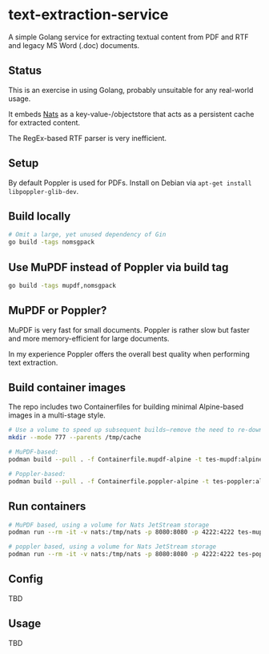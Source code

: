 # text-extraction-service

A simple Golang service for extracting textual content from PDF and RTF and legacy MS Word (.doc) documents.

## Status

This is an exercise in using Golang, probably unsuitable for any real-world usage.

It embeds [Nats](https://nats.io/) as a key-value-/objectstore that acts as a persistent cache for extracted content.

The RegEx-based RTF parser is very inefficient.

## Setup

By default Poppler is used for PDFs.
Install on Debian via `apt-get install libpoppler-glib-dev`.

## Build locally

```sh
# Omit a large, yet unused dependency of Gin
go build -tags nomsgpack
```

## Use MuPDF instead of Poppler via build tag

```sh
go build -tags mupdf,nomsgpack
```

## MuPDF or Poppler?

MuPDF is very fast for small documents.
Poppler is rather slow but faster and more memory-efficient for large documents.

In my experience Poppler offers the overall best quality when performing text extraction.

## Build container images

The repo includes two Containerfiles for building minimal Alpine-based images in a multi-stage style.

```sh
# Use a volume to speed up subsequent builds—remove the need to re-download and re-compile all dependencies
mkdir --mode 777 --parents /tmp/cache

# MuPDF-based:
podman build --pull . -f Containerfile.mupdf-alpine -t tes-mupdf:alpine-minimal --volume /tmp/cache:/tmp

# Poppler-based:
podman build --pull . -f Containerfile.poppler-alpine -t tes-poppler:alpine-minimal --volume /tmp/cache:/tmp
```

## Run containers

```sh
# MuPDF based, using a volume for Nats JetStream storage
podman run --rm -it -v nats:/tmp/nats -p 8080:8080 -p 4222:4222 tes-mupdf:alpine-minimal

# poppler based, using a volume for Nats JetStream storage
podman run --rm -it -v nats:/tmp/nats -p 8080:8080 -p 4222:4222 tes-poppler:alpine-minimal
```

## Config

TBD

## Usage

TBD